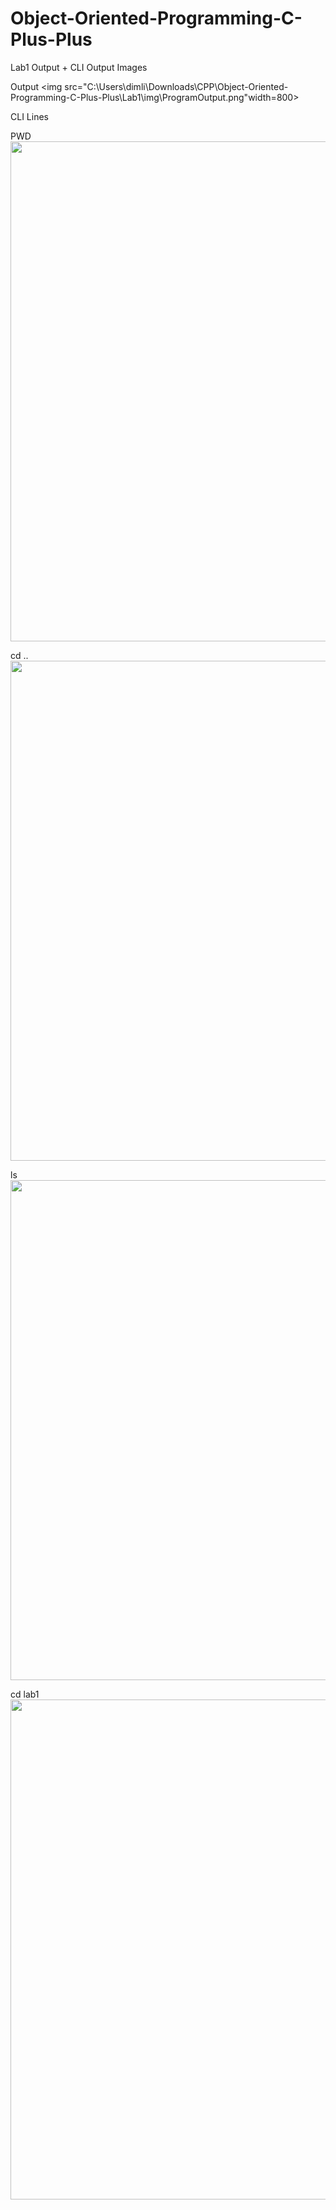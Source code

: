 # Object-Oriented-Programming-C-Plus-Plus

Lab1 Output + CLI Output Images

Output
<img src="C:\Users\dimli\Downloads\CPP\Object-Oriented-Programming-C-Plus-Plus\Lab1\img\ProgramOutput.png"width=800>

CLI Lines

PWD
<img src="C:\Users\dimli\Downloads\CPP\Object-Oriented-Programming-C-Plus-Plus\Lab1\img\PWD.png" width=800>

cd ..
<img src="C:\Users\dimli\Downloads\CPP\Object-Oriented-Programming-C-Plus-Plus\Lab1\img\cd...png" width=800>

ls
<img src="C:\Users\dimli\Downloads\CPP\Object-Oriented-Programming-C-Plus-Plus\Lab1\img\LS.png" width=800>

cd lab1
<img src="C:\Users\dimli\Downloads\CPP\Object-Oriented-Programming-C-Plus-Plus\Lab1\img\CDLabOne.png" width=800>
